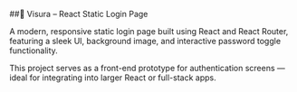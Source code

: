 ##🧠 Visura – React Static Login Page

A modern, responsive static login page built using React and React Router, featuring a sleek UI, background image, and interactive password toggle functionality.

This project serves as a front-end prototype for authentication screens — ideal for integrating into larger React or full-stack apps.
